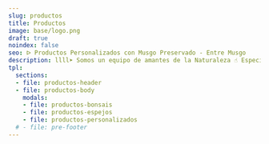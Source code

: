 ```yaml
---
slug: productos
title: Productos
image: base/logo.png
draft: true
noindex: false
seo: ᐅ Productos Personalizados con Musgo Preservado - Entre Musgo
description: llll➤ Somos un equipo de amantes de la Naturaleza ☝ Especializadas en Diseño de Interiores y Decoración con Musgo Preservado.
tpl:
  sections:
  - file: productos-header
  - file: productos-body
    modals:
    - file: productos-bonsais
    - file: productos-espejos
    - file: productos-personalizados
  # - file: pre-footer
---
```

